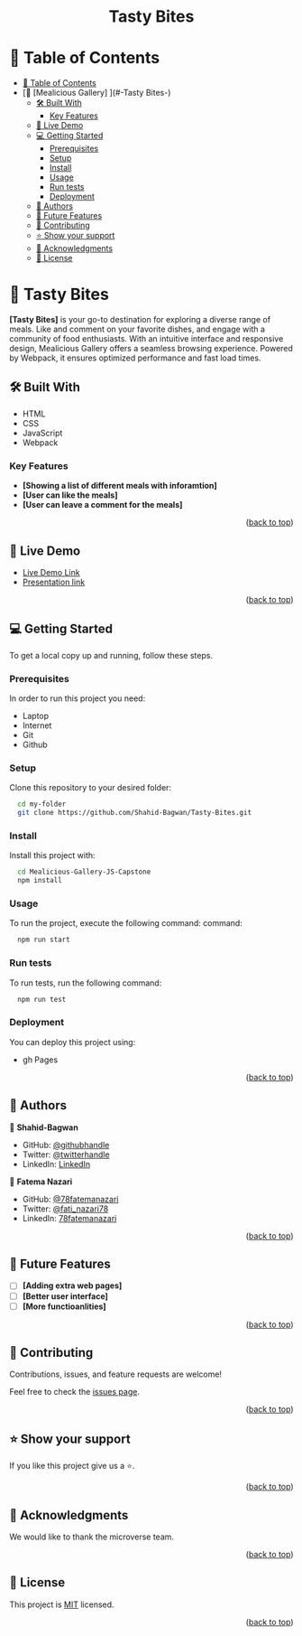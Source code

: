 <a name="readme-top"></a>

<div align="center">

  <h1><b>Tasty Bites</b></h1>

</div>

<!-- TABLE OF CONTENTS -->

# 📗 Table of Contents

- [📗 Table of Contents](#-table-of-contents)
- [📖 \[Mealicious Gallery\] ](#-Tasty Bites-)
  - [🛠 Built With ](#-built-with-)
    - [Key Features ](#key-features-)
  - [🚀 Live Demo ](#-live-demo-)
  - [💻 Getting Started ](#-getting-started-)
    - [Prerequisites](#prerequisites)
    - [Setup](#setup)
    - [Install](#install)
    - [Usage](#usage)
    - [Run tests](#run-tests)
    - [Deployment](#deployment)
  - [👥 Authors ](#-authors-)
  - [🔭 Future Features ](#-future-features-)
  - [🤝 Contributing ](#-contributing-)
  - [⭐️ Show your support ](#️-show-your-support-)
  - [🙏 Acknowledgments ](#-acknowledgments-)
  - [📝 License ](#-license-)

<!-- PROJECT DESCRIPTION -->

# 📖 Tasty Bites <a name="about-project"></a>

**[Tasty Bites]** is your go-to destination for exploring a diverse range of meals. Like and comment on your favorite dishes, and engage with a community of food enthusiasts. With an intuitive interface and responsive design, Mealicious Gallery offers a seamless browsing experience. Powered by Webpack, it ensures optimized performance and fast load times.

## 🛠 Built With <a name="built-with"></a>
- HTML
- CSS
- JavaScript
- Webpack
<!-- Features -->

### Key Features <a name="key-features"></a>

- **[Showing a list of different meals with inforamtion]**
- **[User can like the meals]**
- **[User can leave a comment for the meals]**

<p align="right">(<a href="#readme-top">back to top</a>)</p>

<!-- LIVE DEMO -->

## 🚀 Live Demo <a name="live-demo"></a>

- [Live Demo Link](#)
- [Presentation link](https://drive.google.com/file/d/10D12ss-jSQaVf2Cf8L4d4xC8FIMZFAoZ/view?usp=sharing)

<p align="right">(<a href="#readme-top">back to top</a>)</p>

<!-- GETTING STARTED -->

## 💻 Getting Started <a name="getting-started"></a>

To get a local copy up and running, follow these steps.

### Prerequisites

In order to run this project you need:
- Laptop
- Internet
- Git
- Github
### Setup

Clone this repository to your desired folder:

```sh
  cd my-folder
  git clone https://github.com/Shahid-Bagwan/Tasty-Bites.git
```
### Install

Install this project with:

```sh
  cd Mealicious-Gallery-JS-Capstone
  npm install
```
### Usage

To run the project, execute the following command:
 command:

```sh
  npm run start
```


### Run tests

To run tests, run the following command:

```sh
  npm run test
```
### Deployment

You can deploy this project using:

- gh Pages

<p align="right">(<a href="#readme-top">back to top</a>)</p>

<!-- AUTHORS -->

## 👥 Authors <a name="authors"></a>

👤 **Shahid-Bagwan**

- GitHub: [@githubhandle](https://github.com/Shahid-Bagwan)
- Twitter: [@twitterhandle](#)
- LinkedIn: [LinkedIn](#)

👤 **Fatema Nazari**

- GitHub: [@78fatemanazari](https://github.com/78fatemanazari)
- Twitter: [@fati_nazari78](https://twitter.com/fati_nazari78?s=31)
- LinkedIn: [78fatemanazari](https://www.linkedin.com/in/78fatemanazari)

<p align="right">(<a href="#readme-top">back to top</a>)</p>

<!-- FUTURE FEATURES -->

## 🔭 Future Features <a name="future-features"></a>

- [ ] **[Adding extra web pages]**
- [ ] **[Better user interface]**
- [ ] **[More functioanlities]**

<p align="right">(<a href="#readme-top">back to top</a>)</p>

<!-- CONTRIBUTING -->

## 🤝 Contributing <a name="contributing"></a>

Contributions, issues, and feature requests are welcome!

Feel free to check the [issues page](https://github.com/Shahid-Bagwan/Tasty-Bites/issues).

<p align="right">(<a href="#readme-top">back to top</a>)</p>

<!-- SUPPORT -->

## ⭐️ Show your support <a name="support"></a>

If you like this project give us a ⭐️.

<p align="right">(<a href="#readme-top">back to top</a>)</p>

<!-- ACKNOWLEDGEMENTS -->

## 🙏 Acknowledgments <a name="acknowledgements"></a>

We would like to thank the microverse team.

<p align="right">(<a href="#readme-top">back to top</a>)</p>

<!-- LICENSE -->

## 📝 License <a name="license"></a>

This project is [MIT](./MIT.md) licensed.

<p align="right">(<a href="#readme-top">back to top</a>)</p>
